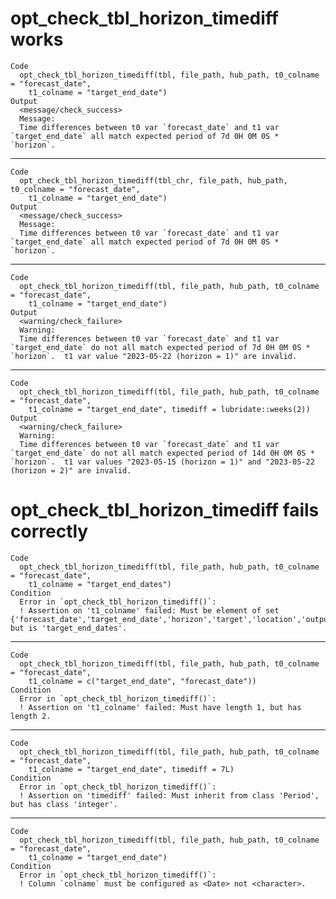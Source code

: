 # opt_check_tbl_horizon_timediff works

    Code
      opt_check_tbl_horizon_timediff(tbl, file_path, hub_path, t0_colname = "forecast_date",
        t1_colname = "target_end_date")
    Output
      <message/check_success>
      Message:
      Time differences between t0 var `forecast_date` and t1 var `target_end_date` all match expected period of 7d 0H 0M 0S * `horizon`.

---

    Code
      opt_check_tbl_horizon_timediff(tbl_chr, file_path, hub_path, t0_colname = "forecast_date",
        t1_colname = "target_end_date")
    Output
      <message/check_success>
      Message:
      Time differences between t0 var `forecast_date` and t1 var `target_end_date` all match expected period of 7d 0H 0M 0S * `horizon`.

---

    Code
      opt_check_tbl_horizon_timediff(tbl, file_path, hub_path, t0_colname = "forecast_date",
        t1_colname = "target_end_date")
    Output
      <warning/check_failure>
      Warning:
      Time differences between t0 var `forecast_date` and t1 var `target_end_date` do not all match expected period of 7d 0H 0M 0S * `horizon`.  t1 var value "2023-05-22 (horizon = 1)" are invalid.

---

    Code
      opt_check_tbl_horizon_timediff(tbl, file_path, hub_path, t0_colname = "forecast_date",
        t1_colname = "target_end_date", timediff = lubridate::weeks(2))
    Output
      <warning/check_failure>
      Warning:
      Time differences between t0 var `forecast_date` and t1 var `target_end_date` do not all match expected period of 14d 0H 0M 0S * `horizon`.  t1 var values "2023-05-15 (horizon = 1)" and "2023-05-22 (horizon = 2)" are invalid.

# opt_check_tbl_horizon_timediff fails correctly

    Code
      opt_check_tbl_horizon_timediff(tbl, file_path, hub_path, t0_colname = "forecast_date",
        t1_colname = "target_end_dates")
    Condition
      Error in `opt_check_tbl_horizon_timediff()`:
      ! Assertion on 't1_colname' failed: Must be element of set {'forecast_date','target_end_date','horizon','target','location','output_type','output_type_id','value'}, but is 'target_end_dates'.

---

    Code
      opt_check_tbl_horizon_timediff(tbl, file_path, hub_path, t0_colname = "forecast_date",
        t1_colname = c("target_end_date", "forecast_date"))
    Condition
      Error in `opt_check_tbl_horizon_timediff()`:
      ! Assertion on 't1_colname' failed: Must have length 1, but has length 2.

---

    Code
      opt_check_tbl_horizon_timediff(tbl, file_path, hub_path, t0_colname = "forecast_date",
        t1_colname = "target_end_date", timediff = 7L)
    Condition
      Error in `opt_check_tbl_horizon_timediff()`:
      ! Assertion on 'timediff' failed: Must inherit from class 'Period', but has class 'integer'.

---

    Code
      opt_check_tbl_horizon_timediff(tbl, file_path, hub_path, t0_colname = "forecast_date",
        t1_colname = "target_end_date")
    Condition
      Error in `opt_check_tbl_horizon_timediff()`:
      ! Column `colname` must be configured as <Date> not <character>.

